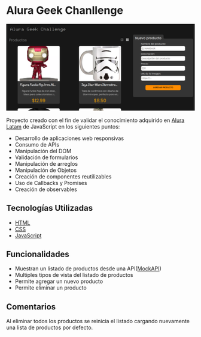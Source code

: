 # Alura Geek Chanllenge 

![alurageek](./assets/screenshot.png)

Proyecto creado con el fin de validar el conocimiento adquirido en [Alura Latam](https://www.aluracursos.com/) de JavaScript en los siguientes puntos:
- Desarrollo de aplicaciones web responsivas
- Consumo de APIs
- Manipulación del DOM
- Validación de formularios
- Manipulación de arreglos
- Manipulación de Objetos
- Creación de componentes reutilizables
- Uso de Callbacks y Promises
- Creación de observables

## Tecnologías Utilizadas
- [HTML](https://developer.mozilla.org/en-US/docs/Web/HTML)
- [CSS](https://developer.mozilla.org/en-US/docs/Web/CSS)
- [JavaScript](https://developer.mozilla.org/en-US/docs/Web/JavaScript)

## Funcionalidades
- Muestran un listado de productos desde una API([MockAPI](https://mockapi.io))
- Multiples tipos de vista del listado de productos
- Permite agregar un nuevo producto
- Permite eliminar un producto

## Comentarios
Al eliminar todos los productos se reinicia el listado cargando nuevamente una lista de productos por defecto.
